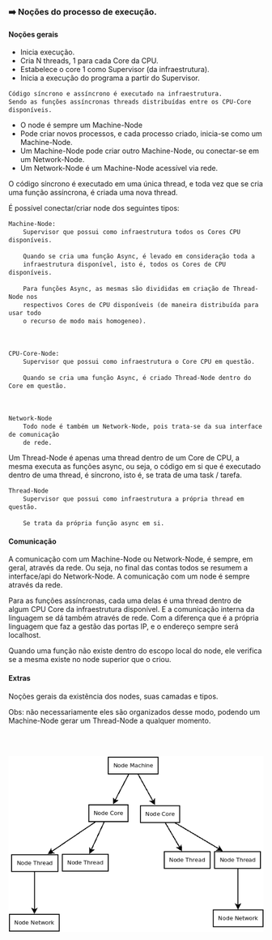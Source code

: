### :arrow_right: Noções do processo de execução.

#### Noções gerais

- Inicia execução.
- Cria N threads, 1 para cada Core da CPU.
- Estabelece o core 1 como Supervisor (da infraestrutura).
- Inicia a execução do programa a partir do Supervisor.
```
Código síncrono e assíncrono é executado na infraestrutura.
Sendo as funções assíncronas threads distribuídas entre os CPU-Core disponíveis.
```
- O node é sempre um Machine-Node
- Pode criar novos processos, e cada processo criado, inicia-se como um Machine-Node.
- Um Machine-Node pode criar outro Machine-Node, ou conectar-se em um Network-Node.
- Um Network-Node é um Machine-Node acessível via rede.


O código síncrono é executado em uma única thread, e toda vez que se cria uma função assíncrona, é criada uma nova thread.

É possível conectar/criar node dos seguintes tipos:

```
Machine-Node:
    Supervisor que possui como infraestrutura todos os Cores CPU disponíveis.
    
    Quando se cria uma função Async, é levado em consideração toda a 
    infraestrutura disponível, isto é, todos os Cores de CPU disponíveis.

    Para funções Async, as mesmas são divididas em criação de Thread-Node nos
    respectivos Cores de CPU disponíveis (de maneira distribuída para usar todo
    o recurso de modo mais homogeneo).



CPU-Core-Node:
    Supervisor que possui como infraestrutura o Core CPU em questão.
    
    Quando se cria uma função Async, é criado Thread-Node dentro do Core em questão.



Network-Node
    Todo node é também um Network-Node, pois trata-se da sua interface de comunicação
    de rede.
```

Um Thread-Node é apenas uma thread dentro de um Core de CPU, a mesma executa as funções async, ou seja, o código em si que é executado dentro de uma thread, é síncrono, isto é, se trata de uma task / tarefa.

```
Thread-Node
    Supervisor que possui como infraestrutura a própria thread em questão.

    Se trata da própria função async em si.

```


#### Comunicação

A comunicação com um Machine-Node ou Network-Node, é sempre, em geral, através da rede. Ou seja, no final das contas todos se resumem a interface/api do Network-Node. A comunicação com um node é sempre através da rede.

Para as funções assíncronas, cada uma delas é uma thread dentro de algum CPU Core da infraestrutura disponível. E a comunicação interna da linguagem se dá também através de rede. Com a diferença que é a própria linguagem que faz a gestão das portas IP, e o endereço sempre será localhost.

Quando uma função não existe dentro do escopo local do node, ele verifica se a mesma existe no node superior que o criou.


#### Extras

Noções gerais da existẽncia dos nodes, suas camadas e tipos.

Obs: não necessariamente eles são organizados desse modo, podendo um Machine-Node gerar um Thread-Node a qualquer momento.

<br><Br>

<p align="center">
    <img src="images/fluxo-4.png" />
</p>


